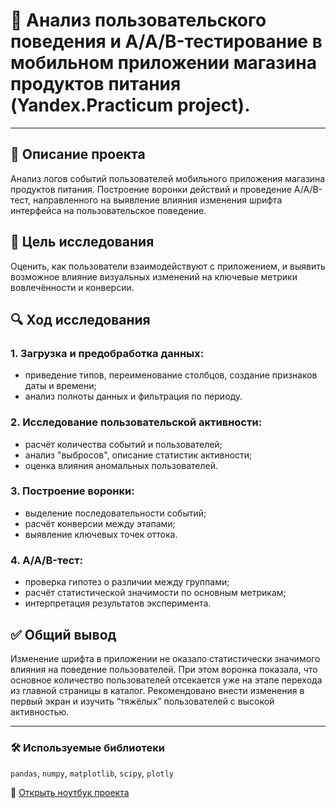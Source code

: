 # 🧾 Анализ пользовательского поведения и A/A/B-тестирование в мобильном приложении магазина продуктов питания (Yandex.Practicum project).

---

## 📌 Описание проекта  
Анализ логов событий пользователей мобильного приложения магазина продуктов питания. Построение воронки действий и проведение A/A/B-тест, направленного на выявление влияния изменения шрифта интерфейса на пользовательское поведение.

## 🎯 Цель исследования  
Оценить, как пользователи взаимодействуют с приложением, и выявить возможное влияние визуальных изменений на ключевые метрики вовлечённости и конверсии.

## 🔍 Ход исследования

### 1. Загрузка и предобработка данных:
- приведение типов, переименование столбцов, создание признаков даты и времени;
- анализ полноты данных и фильтрация по периоду.

### 2. Исследование пользовательской активности:
- расчёт количества событий и пользователей;
- анализ "выбросов", описание статистик активности;
- оценка влияния аномальных пользователей.

### 3. Построение воронки:
- выделение последовательности событий;
- расчёт конверсии между этапами;
- выявление ключевых точек оттока.

### 4. A/A/B-тест:
- проверка гипотез о различии между группами;
- расчёт статистической значимости по основным метрикам;
- интерпретация результатов эксперимента.

## ✅ Общий вывод  
Изменение шрифта в приложении не оказало статистически значимого влияния на поведение пользователей. При этом воронка показала, что основное количество пользователей отсекается уже на этапе перехода из главной страницы в каталог. Рекомендовано внести изменения в первый экран и изучить “тяжёлых” пользователей с высокой активностью.

---

### 🛠 Используемые библиотеки

`pandas`, `numpy`, `matplotlib`, `scipy`, `plotly`

📘 [Открыть ноутбук проекта](https://github.com/AlexEgorova/da-projects/blob/main/Потребительское%20поведение%20(AAB-тест)/da-AAB-behavour.ipynb)
